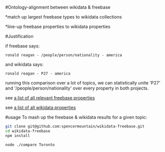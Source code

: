 
#Ontology-alignment between wikidata & freebase

*match up largest freebase types to wikidata collections

*line-up freebase properties to wikidata properties


#Justification

if freebase says:
````
ronald reagan - /people/person/nationality - america
````
and wikidata says:
````
ronald reagan - P27 - america
````

running this comparison over a lot of topics, we can statistically unite 'P27' and '/people/person/nationality' over every property in both projects.


see [a list of all relevant freebase properties](https://docs.google.com/spreadsheets/d/1USoyyvgouOK8t7PjtP_yveVbKM2WZI64lhtvhG0oj3Y/edit#gid=0)


see [a list of all wikidata properties](https://www.wikidata.org/wiki/Wikidata:List_of_properties/all)

#usage
To mash up the freebase & wikidata results for a given topic:
````bash
git clone git@github.com:spencermountain/wikidata-freebase.git
cd wikidata-freebase
npm install
````

````bash
node ./compare Toronto
````